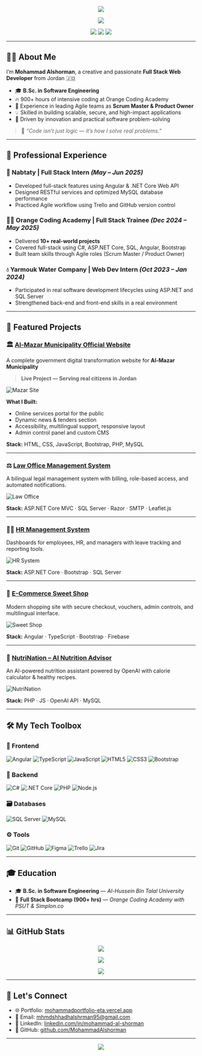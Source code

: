 <!-- HEADER ANIMATION -->
<p align="center">
  <img src="https://capsule-render.vercel.app/api?type=waving&color=0e75b6&height=120&section=header&text=Hi,%20I'm%20Mohammad%20Alshorman!&fontSize=30&fontAlignY=40&animation=twinkling" />
</p>

<!-- TYPING EFFECT -->
<p align="center">
  <img src="https://readme-typing-svg.herokuapp.com?font=Fira+Code&pause=1000&color=0E75B6&width=435&lines=Full+Stack+Web+Developer;Software+Engineer;Creative%20Problem%20Solver;Open%20to%20Opportunities" />
</p>

<!-- BADGES -->
<p align="center">
  <a href="mailto:mhmdshhadhalshrman95@gmail.com"><img src="https://img.shields.io/badge/Email-Contact%20Me-red?style=for-the-badge&logo=gmail&logoColor=white"></a>
  <a href="https://www.linkedin.com/in/mohammad-al-shorman/"><img src="https://img.shields.io/badge/LinkedIn-Connect-blue?style=for-the-badge&logo=linkedin&logoColor=white"></a>
  <a href="https://mohammadportfolio-eta.vercel.app/"><img src="https://img.shields.io/badge/Portfolio-Visit-green?style=for-the-badge&logo=vercel&logoColor=white"></a>
</p>

---

## 🧑‍💼 About Me

I’m **Mohammad Alshorman**, a creative and passionate **Full Stack Web Developer** from Jordan 🇯🇴

- 🎓 **B.Sc. in Software Engineering**
- 🔥 900+ hours of intensive coding at Orange Coding Academy
- 🧠 Experience in leading Agile teams as **Scrum Master & Product Owner**
- 💡 Skilled in building scalable, secure, and high-impact applications
- 🎯 Driven by innovation and practical software problem-solving

> 💬 _“Code isn’t just logic — it’s how I solve real problems.”_

---

## 💼 Professional Experience

### 🏢 Nabtaty | Full Stack Intern *(May – Jun 2025)*
- Developed full-stack features using Angular & .NET Core Web API
- Designed RESTful services and optimized MySQL database performance
- Practiced Agile workflow using Trello and GitHub version control

### 🧑‍🎓 Orange Coding Academy | Full Stack Trainee *(Dec 2024 – May 2025)*
- Delivered **10+ real-world projects**
- Covered full-stack using C#, ASP.NET Core, SQL, Angular, Bootstrap
- Built team skills through Agile roles (Scrum Master / Product Owner)

### 💧 Yarmouk Water Company | Web Dev Intern *(Oct 2023 – Jan 2024)*
- Participated in real software development lifecycles using ASP.NET and SQL Server
- Strengthened back-end and front-end skills in a real environment

---

## 🌟 Featured Projects

### 🏛️ [Al-Mazar Municipality Official Website](https://mazar.gov.jo/)
A complete government digital transformation website for **Al-Mazar Municipality**

> **Live Project — Serving real citizens in Jordan**

![Mazar Site](https://user-images.githubusercontent.com/138163110/266624761-cd2cb8bb-0df7-4d6b-8308-28c542fb3a36.png)

**What I Built:**
- Online services portal for the public
- Dynamic news & tenders section
- Accessibility, multilingual support, responsive layout
- Admin control panel and custom CMS

**Stack:** HTML, CSS, JavaScript, Bootstrap, PHP, MySQL

---

### ⚖️ [Law Office Management System](https://github.com/MohammadAlshorman/Graduation-project-Law-Office-Management-System-)

A bilingual legal management system with billing, role-based access, and automated notifications.

![Law Office](https://user-images.githubusercontent.com/138163110/266625287-ec90cdd8-42e4-4ab0-9855-75520e50ec5c.gif)

**Stack:** ASP.NET Core MVC · SQL Server · Razor · SMTP · Leaflet.js

---

### 🧑‍💼 [HR Management System](https://github.com/MohammadAlshorman/HR-Management-System)

Dashboards for employees, HR, and managers with leave tracking and reporting tools.

![HR System](https://user-images.githubusercontent.com/138163110/266626398-4a64c601-1b89-4e87-a263-5bb5e10d2e61.png)

**Stack:** ASP.NET Core · Bootstrap · SQL Server

---

### 🍬 [E-Commerce Sweet Shop](https://github.com/MohammadAlshorman/E-commerce)

Modern shopping site with secure checkout, vouchers, admin controls, and multilingual interface.

![Sweet Shop](https://user-images.githubusercontent.com/138163110/266626600-599fefbb-b43c-422e-8d36-b362f96f273c.gif)

**Stack:** Angular · TypeScript · Bootstrap · Firebase

---

### 🧠 [NutriNation – AI Nutrition Advisor](https://github.com/MohammadAlshorman/NutriNation.github.io/tree/Alpha-Release)

An AI-powered nutrition assistant powered by OpenAI with calorie calculator & healthy recipes.

![NutriNation](https://user-images.githubusercontent.com/138163110/266627321-60d6d68e-712c-41c2-85a8-26836f47dc94.gif)

**Stack:** PHP · JS · OpenAI API · MySQL

---

## 🛠️ My Tech Toolbox

### 🚀 Frontend
![Angular](https://img.shields.io/badge/-Angular-DD0031?logo=angular&logoColor=white)
![TypeScript](https://img.shields.io/badge/-TypeScript-3178C6?logo=typescript&logoColor=white)
![JavaScript](https://img.shields.io/badge/-JavaScript-F7DF1E?logo=javascript&logoColor=black)
![HTML5](https://img.shields.io/badge/-HTML5-E34F26?logo=html5&logoColor=white)
![CSS3](https://img.shields.io/badge/-CSS3-1572B6?logo=css3&logoColor=white)
![Bootstrap](https://img.shields.io/badge/-Bootstrap-7952B3?logo=bootstrap&logoColor=white)

### 🔧 Backend
![C#](https://img.shields.io/badge/-C%23-239120?logo=c-sharp&logoColor=white)
![.NET Core](https://img.shields.io/badge/-.NET%20Core-512BD4?logo=dotnet&logoColor=white)
![PHP](https://img.shields.io/badge/-PHP-777BB4?logo=php&logoColor=white)
![Node.js](https://img.shields.io/badge/-Node.js-339933?logo=node.js&logoColor=white)

### 🗃️ Databases
![SQL Server](https://img.shields.io/badge/-SQL%20Server-CC2927?logo=microsoft-sql-server&logoColor=white)
![MySQL](https://img.shields.io/badge/-MySQL-4479A1?logo=mysql&logoColor=white)

### ⚙️ Tools
![Git](https://img.shields.io/badge/-Git-F05032?logo=git&logoColor=white)
![GitHub](https://img.shields.io/badge/-GitHub-181717?logo=github)
![Figma](https://img.shields.io/badge/-Figma-F24E1E?logo=figma&logoColor=white)
![Trello](https://img.shields.io/badge/-Trello-0052CC?logo=trello&logoColor=white)
![Jira](https://img.shields.io/badge/-Jira-0052CC?logo=jira&logoColor=white)

---

## 🎓 Education

- 🎓 **B.Sc. in Software Engineering** — *Al-Hussein Bin Talal University*  
- 🧠 **Full Stack Bootcamp (900+ hrs)** — *Orange Coding Academy with PSUT & Simplon.co*

---

## 📊 GitHub Stats

<p align="center">
  <img src="https://github-readme-stats.vercel.app/api?username=mohammadalshorman&show_icons=true&locale=en" />
</p>
<p align="center">
  <img src="https://github-readme-streak-stats.herokuapp.com/?user=mohammadalshorman" />
</p>
<p align="center">
  <img src="https://github-readme-stats.vercel.app/api/top-langs/?username=mohammadalshorman&layout=compact" />
</p>

---

## 🤝 Let's Connect

- 🌐 Portfolio: [mohammadportfolio-eta.vercel.app](https://mohammadportfolio-eta.vercel.app)  
- 📧 Email: [mhmdshhadhalshrman95@gmail.com](mailto:mhmdshhadhalshrman95@gmail.com)  
- 🔗 LinkedIn: [linkedin.com/in/mohammad-al-shorman](https://www.linkedin.com/in/mohammad-al-shorman)  
- 🐙 GitHub: [github.com/MohammadAlshorman](https://github.com/MohammadAlshorman)

---

<p align="center">
  <img src="https://capsule-render.vercel.app/api?type=waving&color=0e75b6&height=100&section=footer"/>
</p>
